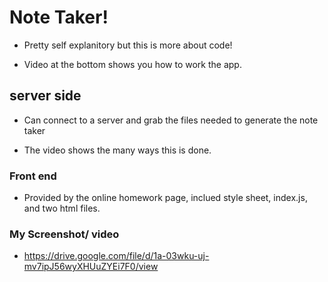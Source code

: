 # Note Taker!

- Pretty self explanitory but this is more about code!

- Video at the bottom shows you how to work the app.

## server side

- Can connect to a server and grab the files needed to generate the note taker

- The video shows the many ways this is done.

### Front end

- Provided by the online homework page, inclued style sheet, index.js, and two html files.


### My Screenshot/ video

- https://drive.google.com/file/d/1a-03wku-uj-mv7ipJ56wyXHUuZYEi7F0/view

